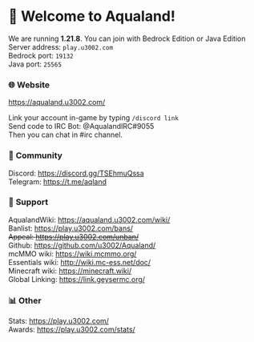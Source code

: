 ﻿# 🥳 **Welcome to Aqualand!**  

We are running **1.21.8**. You can join with Bedrock Edition or Java Edition  
Server address: `play.u3002.com`  
Bedrock port: `19132`  
Java port: `25565`  

### 🌐 **Website**  
https://aqualand.u3002.com/  

Link your account in-game by typing `/discord link`  
Send code to IRC Bot: @AqualandIRC#9055  
Then you can chat in #irc channel.  

### 💖 **Community**  
Discord: https://discord.gg/TSEhmuQssa  
Telegram: https://t.me/aqland  

### 💙 **Support**  
AqualandWiki: https://aqualand.u3002.com/wiki/  
Banlist: https://play.u3002.com/bans/  
~~Appeal: https://play.u3002.com/unban/~~  
Github: https://github.com/u3002/Aqualand/  
mcMMO wiki: https://wiki.mcmmo.org/  
Essentials wiki: http://wiki.mc-ess.net/doc/  
Minecraft wiki: https://minecraft.wiki/  
Global Linking: https://link.geysermc.org/  

### 📊 **Other**  
Stats: https://play.u3002.com/  
Awards: https://play.u3002.com/stats/  
